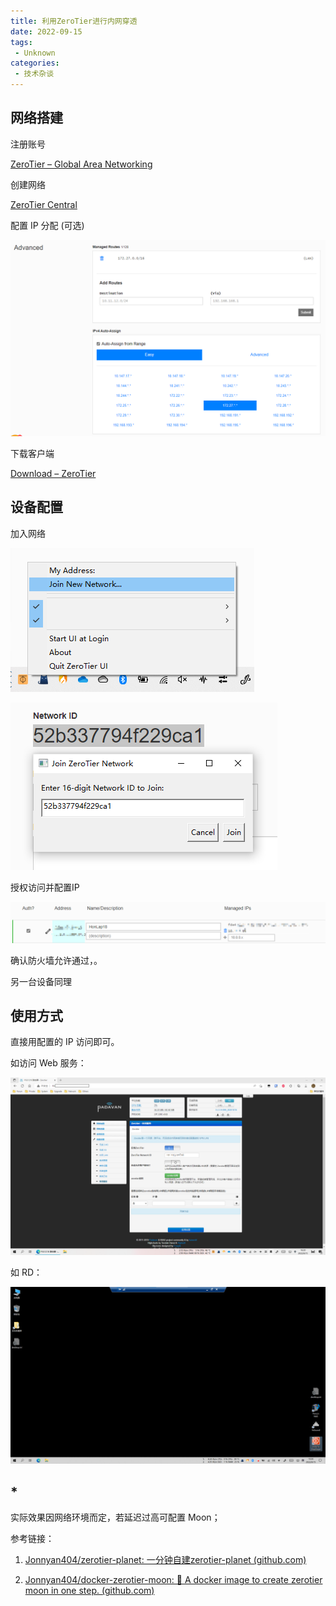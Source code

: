 ```yaml
---
title: 利用ZeroTier进行内网穿透
date: 2022-09-15
tags:
 - Unknown
categories:
 - 技术杂谈
---
```



## 网络搭建

注册账号

[ZeroTier – Global Area Networking](https://www.zerotier.com/)



创建网络

[ZeroTier Central](https://my.zerotier.com/)



配置 IP 分配 (可选)

![image-20220915162646511](./jszt02.assets/image-20220915162646511.png)



下载客户端

[Download – ZeroTier](https://www.zerotier.com/download/)



## 设备配置

加入网络

![image-20220915162709905](./jszt02.assets/image-20220915162709905.png)

![image-20220915162721493](./jszt02.assets/image-20220915162721493.png)



授权访问并配置IP

![image-20220915162918561](./jszt02.assets/image-20220915162918561.png)



确认防火墙允许通过，。

另一台设备同理



## 使用方式

直接用配置的 IP 访问即可。

如访问 Web 服务：

![image-20220915163129831](./jszt02.assets/image-20220915163129831.png)



如 RD：

![image-20220915163701548](./jszt02.assets/image-20220915163701548.png)



## *

实际效果因网络环境而定，若延迟过高可配置 Moon；

参考链接：

1. [Jonnyan404/zerotier-planet: 一分钟自建zerotier-planet (github.com)](https://github.com/Jonnyan404/zerotier-planet)

2. [Jonnyan404/docker-zerotier-moon: 🐳 A docker image to create zerotier moon in one step. (github.com)](https://github.com/jonnyan404/docker-zerotier-moon)